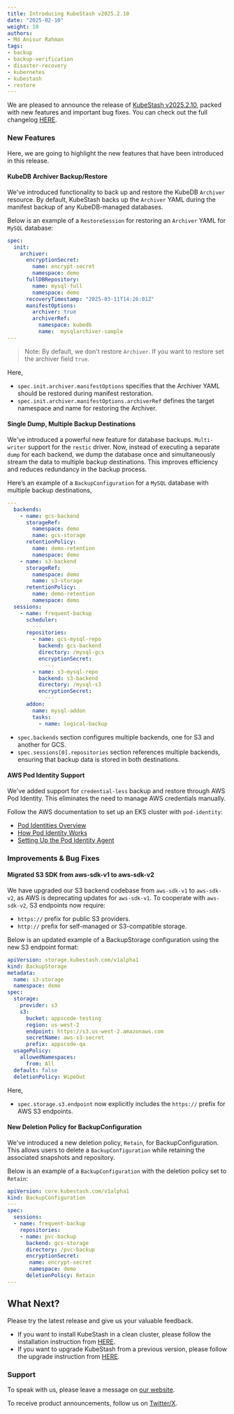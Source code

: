 ```yaml
---
title: Introducing KubeStash v2025.2.10
date: "2025-02-10"
weight: 10
authors:
- Md Anisur Rahman
tags:
- backup
- backup-verification
- disaster-recovery
- kubernetes
- kubestash
- restore
---
```


We are pleased to announce the release of [KubeStash v2025.2.10](https://kubestash.com/docs/v2025.2.10/setup/), packed with new features and important bug fixes. You can check out the full changelog [HERE](https://github.com/kubestash/CHANGELOG/blob/master/releases/v2025.2.10/README.md).

### New Features

Here, we are going to highlight the new features that have been introduced in this release.

#### KubeDB Archiver Backup/Restore

We've introduced functionality to back up and restore the KubeDB `Archiver` resource. By default, KubeStash backs up the `Archiver` YAML during the manifest backup of any KubeDB-managed databases.

Below is an example of a `RestoreSession` for restoring an `Archiver` YAML for `MySQL` database:

```yaml
spec:
  init:
    archiver:
      encryptionSecret:
        name: encrypt-secret
        namespace: demo
      fullDBRepository:
        name: mysql-full
        namespace: demo
      recoveryTimestamp: "2025-03-11T14:26:01Z"
      manifestOptions:
        archiver: true
        archiverRef:
          namespace: kubedb
          name:  mysqlarchiver-sample
---
```

> Note: By default, we don't restore `Archiver`. If you want to restore set the archiver field `true`.

Here,
- `spec.init.archiver.manifestOptions` specifies that the Archiver YAML should be restored during manifest restoration.
- `spec.init.archiver.manifestOptions.archiverRef` defines the target namespace and name for restoring the Archiver.

#### Single Dump, Multiple Backup Destinations

We've introduced a powerful new feature for database backups. `Multi-writer` support for the `restic` driver. Now, instead of executing a separate `dump` for each backend, we dump the database once and simultaneously stream the data to multiple backup destinations. This improves efficiency and reduces redundancy in the backup process.

Here’s an example of a `BackupConfiguration` for a `MySQL` database with multiple backup destinations,

```yaml
---
  backends:
    - name: gcs-backend
      storageRef:
        namespace: demo
        name: gcs-storage
      retentionPolicy:
        name: demo-retention
        namespace: demo
    - name: s3-backend
      storageRef:
        namespace: demo
        name: s3-storage
      retentionPolicy:
        name: demo-retention
        namespace: demo
  sessions:
    - name: frequent-backup
      scheduler:
        ---
      repositories:
        - name: gcs-mysql-repo
          backend: gcs-backend
          directory: /mysql-gcs
          encryptionSecret:
            ---
        - name: s3-mysql-repo
          backend: s3-backend
          directory: /mysql-s3
          encryptionSecret:
            ---
      addon:
        name: mysql-addon
        tasks:
          - name: logical-backup
```
- `spec.backends` section configures multiple backends, one for S3 and another for GCS.
- `spec.sessions[0].repositories` section references multiple backends, ensuring that backup data is stored in both destinations.

#### AWS Pod Identity Support

We've added support for `credential-less` backup and restore through AWS Pod Identity. This eliminates the need to manage AWS credentials manually.

Follow the AWS documentation to set up an EKS cluster with `pod-identity`:
- [Pod Identities Overview](https://docs.aws.amazon.com/eks/latest/userguide/pod-identities.html)
- [How Pod Identity Works](https://docs.aws.amazon.com/eks/latest/userguide/pod-id-how-it-works.html)
- [Setting Up the Pod Identity Agent](https://docs.aws.amazon.com/eks/latest/userguide/pod-id-agent-setup.html)

### Improvements & Bug Fixes

#### Migrated S3 SDK from aws-sdk-v1 to aws-sdk-v2

We have upgraded our S3 backend codebase from `aws-sdk-v1` to `aws-sdk-v2`, as AWS is deprecating updates for `aws-sdk-v1`. To cooperate with `aws-sdk-v2`, S3 endpoints now require:

- `https://` prefix for public S3 providers.
- `http://` prefix for self-managed or S3-compatible storage.

Below is an updated example of a BackupStorage configuration using the new S3 endpoint format:

```yaml
apiVersion: storage.kubestash.com/v1alpha1
kind: BackupStorage
metadata:
  name: s3-storage
  namespace: demo
spec:
  storage:
    provider: s3
    s3:
      bucket: appscode-testing
      region: us-west-2
      endpoint: https://s3.us-west-2.amazonaws.com
      secretName: aws-s3-secret
      prefix: appscode-qa
  usagePolicy:
    allowedNamespaces:
      from: All
  default: false
  deletionPolicy: WipeOut
```

Here,
- `spec.storage.s3.endpoint` now explicitly includes the `https://` prefix for AWS S3 endpoints.

#### New Deletion Policy for BackupConfiguration

We've introduced a new deletion policy, `Retain`, for BackupConfiguration. This allows users to delete a `BackupConfiguration` while retaining the associated snapshots and repository.

Below is an example of a `BackupConfiguration` with the deletion policy set to `Retain`:

```yaml
apiVersion: core.kubestash.com/v1alpha1
kind: BackupConfiguration
---
spec:
  sessions:
  - name: frequent-backup
    repositories: 
    - name: pvc-backup
      backend: gcs-storage
      directory: /pvc-backup
      encryptionSecret:
       name: encrypt-secret 
       namespace: demo
      deletionPolicy: Retain
---
```

## What Next?
Please try the latest release and give us your valuable feedback.

- If you want to install KubeStash in a clean cluster, please follow the installation instruction from [HERE](https://kubestash.com/docs/v2025.2.10/setup/install/kubestash/).
- If you want to upgrade KubeStash from a previous version, please follow the upgrade instruction from [HERE](https://kubestash.com/docs/v2025.2.10/setup/upgrade/).

### Support

To speak with us, please leave a message on [our website](https://appscode.com/contact/).

To receive product announcements, follow us on [Twitter/X](https://twitter.com/KubeStash).